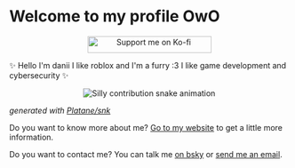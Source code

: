 # Welcome to my profile OwO

<div align="center">
  <p>
    <a href="https://ko-fi.com/daniithefoxofficial"><img src="https://ko-fi.com/img/githubbutton_sm.svg" alt="Support me on Ko-fi" width="223" height="30"></a>
  </p>
</div>

✨ Hello I'm danii I like roblox and I'm a furry :3 I like game development and cybersecurity ✨

<div align="center">
  <picture>
    <source media="(prefers-color-scheme: dark)" srcset="https://raw.githubusercontent.com/DaniiTheFox/RobotoSkunk/output/silly-contribution-snake-dark.svg" />
    <source media="(prefers-color-scheme: light)" srcset="https://raw.githubusercontent.com/DaniiTheFox/RobotoSkunk/output/silly-contribution-snake.svg" />
    <img alt="Silly contribution snake animation" src="github-snake.svg" />
  </picture>
</div>

_generated with [Platane/snk](https://github.com/Platane/snk)_

Do you want to know more about me? [Go to my website](http://www.pentabonyx.slpmx.com/) to get a little more information.

Do you want to contact me? You can talk me [on bsky](https://bsky.app/profile/daniikwiidz.bsky.social) or [send me an email](mailto:bonnie33125@gmail.com).
